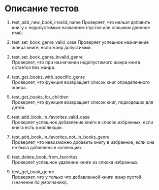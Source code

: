 # Описание тестов

1. test_add_new_book_invalid_name
   Проверяет, что нельзя добавить книгу с недопустимым названием (пустое или слишком длинное имя).

2. test_set_book_genre_valid_case
   Проверяет успешное назначение жанра книге, если жанр допустимый.

3. test_set_book_genre_invalid_genre  
   Проверяет, что при назначении недопустимого жанра книга остается без жанра.

4. test_get_books_with_specific_genre  
   Проверяет, что функция возвращает список книг определенного жанра.

5. test_get_books_for_children  
   Проверяет, что функция возвращает список книг, подходящих для детей.

6. test_add_book_in_favorites_valid_case  
   Проверяет успешное добавление книги в список избранных, если книга есть в коллекции.

7. test_add_book_in_favorites_not_in_books_genre  
   Проверяет, что невозможно добавить книгу в избранное, если она не была добавлена в коллекцию.

8. test_delete_book_from_favorites  
   Проверяет успешное удаление книги из списка избранных.

9. test_get_book_genre  
   Проверяет, что у только что добавленной книги жанр пустой (значение по умолчанию).